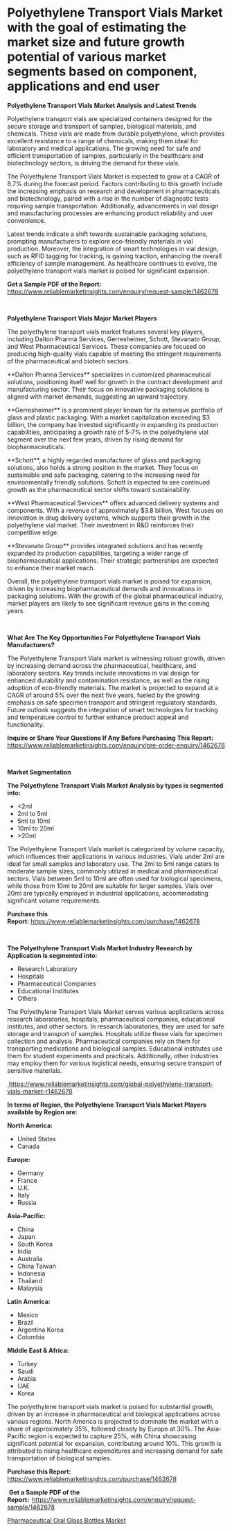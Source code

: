 <p><h1>Polyethylene Transport Vials Market with the goal of estimating the market size and future growth potential of various market segments based on component, applications and end user</h1></p><p><strong>Polyethylene Transport Vials Market Analysis and Latest Trends</strong></p>
<p><p>Polyethylene transport vials are specialized containers designed for the secure storage and transport of samples, biological materials, and chemicals. These vials are made from durable polyethylene, which provides excellent resistance to a range of chemicals, making them ideal for laboratory and medical applications. The growing need for safe and efficient transportation of samples, particularly in the healthcare and biotechnology sectors, is driving the demand for these vials.</p><p>The Polyethylene Transport Vials Market is expected to grow at a CAGR of 8.7% during the forecast period. Factors contributing to this growth include the increasing emphasis on research and development in pharmaceuticals and biotechnology, paired with a rise in the number of diagnostic tests requiring sample transportation. Additionally, advancements in vial design and manufacturing processes are enhancing product reliability and user convenience.</p><p>Latest trends indicate a shift towards sustainable packaging solutions, prompting manufacturers to explore eco-friendly materials in vial production. Moreover, the integration of smart technologies in vial design, such as RFID tagging for tracking, is gaining traction, enhancing the overall efficiency of sample management. As healthcare continues to evolve, the polyethylene transport vials market is poised for significant expansion.</p></p>
<p><strong>Get a Sample PDF of the Report:&nbsp;</strong> <a href="https://www.reliablemarketinsights.com/enquiry/request-sample/1462678?utm_campaign=3138&utm_medium=2&utm_source=Github&utm_content=ia&utm_term=08032025&utm_id=polyethylene-transport-vials">https://www.reliablemarketinsights.com/enquiry/request-sample/1462678</a></p>
<p>&nbsp;</p>
<p><strong>Polyethylene Transport Vials Major Market Players</strong></p>
<p><p>The polyethylene transport vials market features several key players, including Dalton Pharma Services, Gerresheimer, Schott, Stevanato Group, and West Pharmaceutical Services. These companies are focused on producing high-quality vials capable of meeting the stringent requirements of the pharmaceutical and biotech sectors.</p><p>**Dalton Pharma Services** specializes in customized pharmaceutical solutions, positioning itself well for growth in the contract development and manufacturing sector. Their focus on innovative packaging solutions is aligned with market demands, suggesting an upward trajectory.</p><p>**Gerresheimer** is a prominent player known for its extensive portfolio of glass and plastic packaging. With a market capitalization exceeding $3 billion, the company has invested significantly in expanding its production capabilities, anticipating a growth rate of 5-7% in the polyethylene vial segment over the next few years, driven by rising demand for biopharmaceuticals.</p><p>**Schott**, a highly regarded manufacturer of glass and packaging solutions, also holds a strong position in the market. They focus on sustainable and safe packaging, catering to the increasing need for environmentally friendly solutions. Schott is expected to see continued growth as the pharmaceutical sector shifts toward sustainability.</p><p>**West Pharmaceutical Services** offers advanced delivery systems and components. With a revenue of approximately $3.8 billion, West focuses on innovation in drug delivery systems, which supports their growth in the polyethylene vial market. Their investment in R&D reinforces their competitive edge.</p><p>**Stevanato Group** provides integrated solutions and has recently expanded its production capabilities, targeting a wider range of biopharmaceutical applications. Their strategic partnerships are expected to enhance their market reach.</p><p>Overall, the polyethylene transport vials market is poised for expansion, driven by increasing biopharmaceutical demands and innovations in packaging solutions. With the growth of the global pharmaceutical industry, market players are likely to see significant revenue gains in the coming years.</p></p>
<p>&nbsp;</p>
<p><strong>What Are The Key Opportunities For Polyethylene Transport Vials Manufacturers?</strong></p>
<p><p>The Polyethylene Transport Vials market is witnessing robust growth, driven by increasing demand across the pharmaceutical, healthcare, and laboratory sectors. Key trends include innovations in vial design for enhanced durability and contamination resistance, as well as the rising adoption of eco-friendly materials. The market is projected to expand at a CAGR of around 5% over the next five years, fueled by the growing emphasis on safe specimen transport and stringent regulatory standards. Future outlook suggests the integration of smart technologies for tracking and temperature control to further enhance product appeal and functionality.</p></p>
<p><strong>Inquire or Share Your Questions If Any Before Purchasing This Report:</strong> <a href="https://www.reliablemarketinsights.com/enquiry/pre-order-enquiry/1462678?utm_campaign=3138&utm_medium=2&utm_source=Github&utm_content=ia&utm_term=08032025&utm_id=polyethylene-transport-vials">https://www.reliablemarketinsights.com/enquiry/pre-order-enquiry/1462678</a></p>
<p>&nbsp;</p>
<p><strong>Market Segmentation</strong></p>
<p><strong>The Polyethylene Transport Vials Market Analysis by types is segmented into:</strong></p>
<p><ul><li><2ml</li><li>2ml to 5ml</li><li>5ml to 10ml</li><li>10ml to 20ml</li><li>>20ml</li></ul></p>
<p><p>The Polyethylene Transport Vials market is categorized by volume capacity, which influences their applications in various industries. Vials under 2ml are ideal for small samples and laboratory use. The 2ml to 5ml range caters to moderate sample sizes, commonly utilized in medical and pharmaceutical sectors. Vials between 5ml to 10ml are often used for biological specimens, while those from 10ml to 20ml are suitable for larger samples. Vials over 20ml are typically employed in industrial applications, accommodating significant volume requirements.</p></p>
<p><strong>Purchase this Report:&nbsp;</strong><a href="https://www.reliablemarketinsights.com/purchase/1462678?utm_campaign=3138&utm_medium=2&utm_source=Github&utm_content=ia&utm_term=08032025&utm_id=polyethylene-transport-vials">https://www.reliablemarketinsights.com/purchase/1462678</a></p>
<p>&nbsp;</p>
<p><strong>The Polyethylene Transport Vials Market Industry Research by Application is segmented into:</strong></p>
<p><ul><li>Research Laboratory</li><li>Hospitals</li><li>Pharmaceutical Companies</li><li>Educational Institutes</li><li>Others</li></ul></p>
<p><p>The Polyethylene Transport Vials Market serves various applications across research laboratories, hospitals, pharmaceutical companies, educational institutes, and other sectors. In research laboratories, they are used for safe storage and transport of samples. Hospitals utilize these vials for specimen collection and analysis. Pharmaceutical companies rely on them for transporting medications and biological samples. Educational institutes use them for student experiments and practicals. Additionally, other industries may employ them for various logistical needs, ensuring secure transport of sensitive materials.</p></p>
<p><a href="https://www.reliablemarketinsights.com/global-polyethylene-transport-vials-market-r1462678?utm_campaign=3138&utm_medium=2&utm_source=Github&utm_content=ia&utm_term=08032025&utm_id=polyethylene-transport-vials">&nbsp;https://www.reliablemarketinsights.com/global-polyethylene-transport-vials-market-r1462678</a></p>
<p><strong>In terms of Region, the Polyethylene Transport Vials Market Players available by Region are:</strong></p>
<p>
    <p> <strong> North America: </strong>
        <ul>
            <li>United States</li>
            <li>Canada</li>
        </ul>
        </p> 
    <p> <strong> Europe: </strong>
        <ul>
            <li>Germany</li>
            <li>France</li>
            <li>U.K.</li>
            <li>Italy</li>
            <li>Russia</li>
        </ul>
        </p> 
    <p> <strong> Asia-Pacific: </strong>
        <ul>
            <li>China</li>
            <li>Japan</li>
            <li>South Korea</li>
            <li>India</li>
            <li>Australia</li>
            <li>China Taiwan</li>
            <li>Indonesia</li>
            <li>Thailand</li>
            <li>Malaysia</li>
        </ul>
        </p> 
    <p> <strong> Latin America: </strong>
        <ul>
            <li>Mexico</li>
            <li>Brazil</li>
            <li>Argentina Korea</li>
            <li>Colombia</li>
        </ul>
        </p> 
    <p> <strong> Middle East & Africa: </strong>
        <ul>
            <li>Turkey</li>
            <li>Saudi</li>
            <li>Arabia</li>
            <li>UAE</li>
            <li>Korea</li>
        </ul>
    </p>
    </p>
<p><p>The polyethylene transport vials market is poised for substantial growth, driven by an increase in pharmaceutical and biological applications across various regions. North America is projected to dominate the market with a share of approximately 35%, followed closely by Europe at 30%. The Asia-Pacific region is expected to capture 25%, with China showcasing significant potential for expansion, contributing around 10%. This growth is attributed to rising healthcare expenditures and increasing demand for safe transportation of biological samples.</p></p>
<p><strong>Purchase this Report: </strong><a href="https://www.reliablemarketinsights.com/purchase/1462678?utm_campaign=3138&utm_medium=2&utm_source=Github&utm_content=ia&utm_term=08032025&utm_id=polyethylene-transport-vials">https://www.reliablemarketinsights.com/purchase/1462678</a></p>
<p>&nbsp;<strong>Get a Sample PDF of the Report:&nbsp;&nbsp;</strong><a href="https://www.reliablemarketinsights.com/enquiry/request-sample/1462678?utm_campaign=3138&utm_medium=2&utm_source=Github&utm_content=ia&utm_term=08032025&utm_id=polyethylene-transport-vials">https://www.reliablemarketinsights.com/enquiry/request-sample/1462678</a></p>
<p><strong></strong></p>
<p><p><a href="https://github.com/momossidram/Market-Research-Report-List-1/blob/main/pharmaceutical-oral-glass-bottles-market.md?utm_campaign=3138&utm_medium=2&utm_source=Github&utm_content=ia&utm_term=08032025&utm_id=polyethylene-transport-vials">Pharmaceutical Oral Glass Bottles Market</a></p></p>